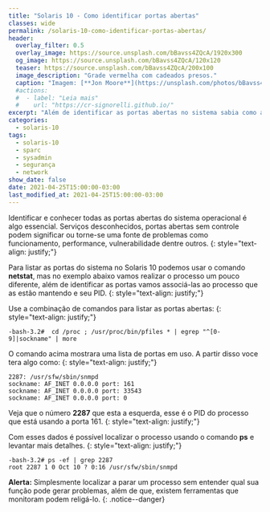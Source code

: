 ```yaml
---
title: "Solaris 10 - Como identificar portas abertas"
classes: wide
permalink: /solaris-10-como-identificar-portas-abertas/
header:
  overlay_filter: 0.5
  overlay_image: https://source.unsplash.com/bBavss4ZQcA/1920x300
  og_image: https://source.unsplash.com/bBavss4ZQcA/120x120
  teaser: https://source.unsplash.com/bBavss4ZQcA/200x100
  image_description: "Grade vermelha com cadeados presos."
  caption: "Imagem: [**Jon Moore**](https://unsplash.com/photos/bBavss4ZQcA)"
  #actions:
  #  - label: "Leia mais"
  #    url: "https://cr-signorelli.github.io/"
excerpt: "Além de identificar as portas abertas no sistema sabia como associá-las ao serviço correspondente."
categories:
  - solaris-10
tags:
  - solaris-10
  - sparc
  - sysadmin
  - segurança
  - network
show_date: false
date: 2021-04-25T15:00:00-03:00
last_modified_at: 2021-04-25T15:00:00-03:00
---
```


Identificar e conhecer todas as portas abertas do sistema operacional é algo essencial. Serviços desconhecidos, portas abertas sem controle podem significar ou torne-se uma fonte de problemas como funcionamento, performance, vulnerabilidade dentre outros. 
{: style="text-align: justify;"}

Para listar as portas do sistema no Solaris 10 podemos usar o comando **netstat**, mas no exemplo abaixo vamos realizar o processo um pouco diferente, além de identificar as portas vamos associá-las ao processo que as estão mantendo e seu PID.
{: style="text-align: justify;"}

Use a combinação de comandos para listar as portas abertas:
{: style="text-align: justify;"}

```console
-bash-3.2#  cd /proc ; /usr/proc/bin/pfiles * | egrep "^[0-9]|sockname" | more 
```

O comando acima mostrara uma lista de portas em uso. A partir disso voce tera algo como:
{: style="text-align: justify;"}

```console
2287: /usr/sfw/sbin/snmpd
sockname: AF_INET 0.0.0.0 port: 161
sockname: AF_INET 0.0.0.0 port: 33543
sockname: AF_INET 0.0.0.0 port: 0
```

Veja que o número **2287** que esta a esquerda, esse é o PID do processo que está usando a porta 161.
{: style="text-align: justify;"}

Com esses dados é possível localizar o processo usando o comando **ps** e levantar mais detalhes.
{: style="text-align: justify;"}

```console
-bash-3.2# ps -ef | grep 2287
root 2287 1 0 Oct 10 ? 0:16 /usr/sfw/sbin/snmpd
```

**Alerta:** Simplesmente localizar a parar um processo sem entender qual sua função pode gerar problemas, além de que, existem ferramentas que monitoram podem religá-lo.
{: .notice--danger}